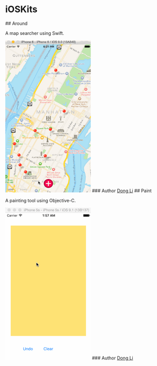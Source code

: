 # iOSKits
<html>
<body>
## Around
<p>A map searcher using Swift.</p>
<img src="https://raw.githubusercontent.com/mewhuan/iOSKits/master/Around/pics/mapsearch.gif" width="270" height="480">
### Author
<a href="https://github.com/mewhuan">Dong Li</a>
## Paint
<p>A painting tool using Objective-C.</p>
<img src="https://raw.githubusercontent.com/mewhuan/iOSKits/master/Paint/pt.gif" width="270" height="480">
### Author
<a href="https://github.com/mewhuan">Dong Li</a>
</body>
</html>
